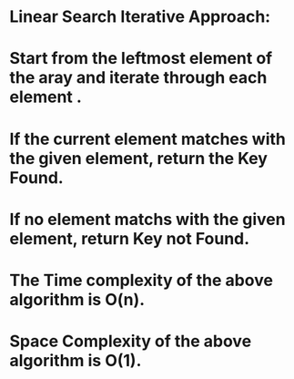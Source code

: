 # Linear Search Iterative Approach:     
# Start from the leftmost element of the aray and iterate through each element .
# If the current element matches with the given element, return the Key Found.  
# If no element matchs with the given element, return Key not Found.  

# The Time complexity of the above algorithm is O(n).  
# Space Complexity of the above algorithm is  O(1).  